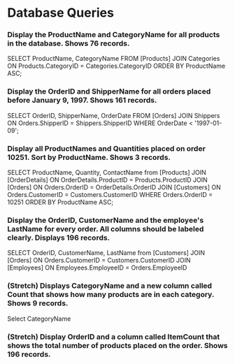 # Database Queries

### Display the ProductName and CategoryName for all products in the database. Shows 76 records.

SELECT ProductName, CategoryName FROM [Products]
JOIN Categories
ON Products.CategoryID = Categories.CategoryID
ORDER BY ProductName ASC;

### Display the OrderID and ShipperName for all orders placed before January 9, 1997. Shows 161 records.

SELECT OrderID, ShipperName, OrderDate FROM [Orders]
JOIN Shippers
ON Orders.ShipperID = Shippers.ShipperID
WHERE OrderDate < '1997-01-09';

### Display all ProductNames and Quantities placed on order 10251. Sort by ProductName. Shows 3 records.

SELECT ProductName, Quantity, ContactName from [Products]
JOIN [OrderDetails]
ON OrderDetails.ProductID = Products.ProductID
JOIN [Orders]
ON Orders.OrderID = OrderDetails.OrderID
JOIN [Customers]
ON Orders.CustomerID = Customers.CustomerID
WHERE Orders.OrderID = 10251
ORDER BY ProductName ASC;

### Display the OrderID, CustomerName and the employee's LastName for every order. All columns should be labeled clearly. Displays 196 records.

SELECT OrderID, CustomerName, LastName from [Customers]
JOIN [Orders]
ON Orders.CustomerID = Customers.CustomerID
JOIN [Employees]
ON Employees.EmployeeID = Orders.EmployeeID

### (Stretch) Displays CategoryName and a new column called Count that shows how many products are in each category. Shows 9 records.

Select CategoryName

### (Stretch) Display OrderID and a column called ItemCount that shows the total number of products placed on the order. Shows 196 records.
